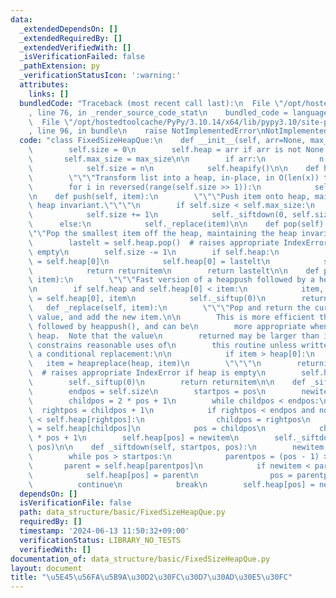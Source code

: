 ```yaml
---
data:
  _extendedDependsOn: []
  _extendedRequiredBy: []
  _extendedVerifiedWith: []
  _isVerificationFailed: false
  _pathExtension: py
  _verificationStatusIcon: ':warning:'
  attributes:
    links: []
  bundledCode: "Traceback (most recent call last):\n  File \"/opt/hostedtoolcache/PyPy/3.10.14/x64/lib/pypy3.10/site-packages/onlinejudge_verify/documentation/build.py\"\
    , line 76, in _render_source_code_stat\n    bundled_code = language.bundle(\n\
    \  File \"/opt/hostedtoolcache/PyPy/3.10.14/x64/lib/pypy3.10/site-packages/onlinejudge_verify/languages/python.py\"\
    , line 96, in bundle\n    raise NotImplementedError\nNotImplementedError\n"
  code: "class FixedSizeHeapQue:\n    def __init__(self, arr=None, max_size=10**8):\n\
    \        self.size = 0\n        self.heap = arr if arr is not None else []\n \
    \       self.max_size = max_size\n\n        if arr:\n            n = len(arr)\n\
    \            self.size = n\n            self.heapify()\n\n    def heapify(self):\n\
    \        \"\"\"Transform list into a heap, in-place, in O(len(x)) time.\"\"\"\n\
    \        for i in reversed(range(self.size >> 1)):\n            self._siftup(i)\n\
    \n    def push(self, item):\n        \"\"\"Push item onto heap, maintaining the\
    \ heap invariant.\"\"\"\n        if self.size < self.max_size:\n            self.heap.append(item)\n\
    \            self.size += 1\n            self._siftdown(0, self.size - 1)\n  \
    \      else:\n            self._replace(item)\n\n    def pop(self):\n        \"\
    \"\"Pop the smallest item off the heap, maintaining the heap invariant.\"\"\"\n\
    \        lastelt = self.heap.pop()  # raises appropriate IndexError if heap is\
    \ empty\n        self.size -= 1\n        if self.heap:\n            returnitem\
    \ = self.heap[0]\n            self.heap[0] = lastelt\n            self._siftup(0)\n\
    \            return returnitem\n        return lastelt\n\n    def pushpop(self,\
    \ item):\n        \"\"\"Fast version of a heappush followed by a heappop.\"\"\"\
    \n        if self.heap and self.heap[0] < item:\n            item, self.heap[0]\
    \ = self.heap[0], item\n            self._siftup(0)\n        return item\n\n \
    \   def _replace(self, item):\n        \"\"\"Pop and return the current smallest\
    \ value, and add the new item.\n\n        This is more efficient than heappop()\
    \ followed by heappush(), and can be\n        more appropriate when using a fixed-size\
    \ heap.  Note that the value\n        returned may be larger than item!  That\
    \ constrains reasonable uses of\n        this routine unless written as part of\
    \ a conditional replacement:\n\n            if item > heap[0]:\n             \
    \   item = heapreplace(heap, item)\n        \"\"\"\n        returnitem = self.heap[0]\
    \  # raises appropriate IndexError if heap is empty\n        self.heap[0] = item\n\
    \        self._siftup(0)\n        return returnitem\n\n    def _siftup(self, pos):\n\
    \        endpos = self.size\n        startpos = pos\n        newitem = self.heap[pos]\n\
    \        childpos = 2 * pos + 1\n        while childpos < endpos:\n          \
    \  rightpos = childpos + 1\n            if rightpos < endpos and not self.heap[childpos]\
    \ < self.heap[rightpos]:\n                childpos = rightpos\n            self.heap[pos]\
    \ = self.heap[childpos]\n            pos = childpos\n            childpos = 2\
    \ * pos + 1\n        self.heap[pos] = newitem\n        self._siftdown(startpos,\
    \ pos)\n\n    def _siftdown(self, startpos, pos):\n        newitem = self.heap[pos]\n\
    \        while pos > startpos:\n            parentpos = (pos - 1) >> 1\n     \
    \       parent = self.heap[parentpos]\n            if newitem < parent:\n    \
    \            self.heap[pos] = parent\n                pos = parentpos\n      \
    \          continue\n            break\n        self.heap[pos] = newitem\n"
  dependsOn: []
  isVerificationFile: false
  path: data_structure/basic/FixedSizeHeapQue.py
  requiredBy: []
  timestamp: '2024-06-13 11:50:32+09:00'
  verificationStatus: LIBRARY_NO_TESTS
  verifiedWith: []
documentation_of: data_structure/basic/FixedSizeHeapQue.py
layout: document
title: "\u5E45\u56FA\u5B9A\u30D2\u30FC\u30D7\u30AD\u30E5\u30FC"
---
```

